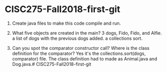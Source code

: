 # CISC275-Fall2018-first-git
1. Create java files to make this code compile and run.

2. What five objects are created in the main?
3 dogs, Fido, Fido, and Alfie. a list of dogs with the previous dogs added. a collections sort.

3. Can you spot the comparator constructor call? Where is the class definition for the comparator?
Yes it's the collections.sort(dogs, comparator) file. The class definition had to made as Animal.java and Dog.java.# CISC275-Fall2018-first-git
